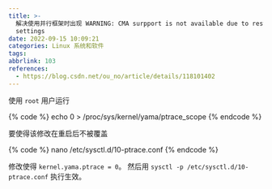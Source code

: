 ```yaml
---
title: >-
  解决使用并行框架时出现 WARNING: CMA surpport is not available due to restrictive ptrace
  settings
date: 2022-09-15 10:09:21
categories: Linux 系统和软件
tags:
abbrlink: 103
references:
  - https://blog.csdn.net/ou_no/article/details/118101402
---
```

使用 `root` 用户运行

{% code %}
echo 0 > /proc/sys/kernel/yama/ptrace_scope
{% endcode %}

要使得该修改在重启后不被覆盖

{% code %}
nano /etc/sysctl.d/10-ptrace.conf
{% endcode %}

修改使得 `kernel.yama.ptrace = 0`。
然后用 `sysctl -p /etc/sysctl.d/10-ptrace.conf` 执行生效。
